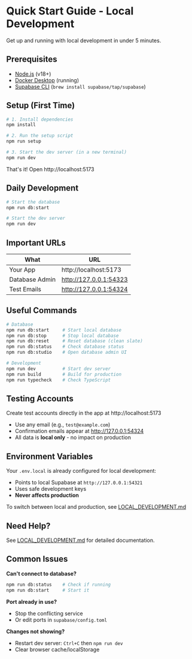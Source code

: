 # Quick Start Guide - Local Development

Get up and running with local development in under 5 minutes.

## Prerequisites

- [Node.js](https://nodejs.org/) (v18+)
- [Docker Desktop](https://www.docker.com/products/docker-desktop) (running)
- [Supabase CLI](https://supabase.com/docs/guides/cli) (`brew install supabase/tap/supabase`)

## Setup (First Time)

```bash
# 1. Install dependencies
npm install

# 2. Run the setup script
npm run setup

# 3. Start the dev server (in a new terminal)
npm run dev
```

That's it! Open http://localhost:5173

## Daily Development

```bash
# Start the database
npm run db:start

# Start the dev server
npm run dev
```

## Important URLs

| What | URL |
|------|-----|
| Your App | http://localhost:5173 |
| Database Admin | http://127.0.0.1:54323 |
| Test Emails | http://127.0.0.1:54324 |

## Useful Commands

```bash
# Database
npm run db:start     # Start local database
npm run db:stop      # Stop local database
npm run db:reset     # Reset database (clean slate)
npm run db:status    # Check database status
npm run db:studio    # Open database admin UI

# Development
npm run dev          # Start dev server
npm run build        # Build for production
npm run typecheck    # Check TypeScript
```

## Testing Accounts

Create test accounts directly in the app at http://localhost:5173

- Use any email (e.g., `test@example.com`)
- Confirmation emails appear at http://127.0.0.1:54324
- All data is **local only** - no impact on production

## Environment Variables

Your `.env.local` is already configured for local development:
- Points to local Supabase at `http://127.0.0.1:54321`
- Uses safe development keys
- **Never affects production**

To switch between local and production, see [LOCAL_DEVELOPMENT.md](./LOCAL_DEVELOPMENT.md)

## Need Help?

See [LOCAL_DEVELOPMENT.md](./LOCAL_DEVELOPMENT.md) for detailed documentation.

## Common Issues

**Can't connect to database?**
```bash
npm run db:status    # Check if running
npm run db:start     # Start it
```

**Port already in use?**
- Stop the conflicting service
- Or edit ports in `supabase/config.toml`

**Changes not showing?**
- Restart dev server: `Ctrl+C` then `npm run dev`
- Clear browser cache/localStorage
